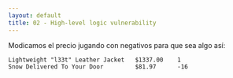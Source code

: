 ```yaml
---
layout: default
title: 02 - High-level logic vulnerability
---
```

Modicamos el precio jugando con negativos para que sea algo así:

```
Lightweight "l33t" Leather Jacket	$1337.00	1	
Snow Delivered To Your Door	        $81.97	    -16
```

